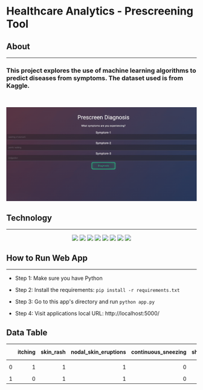 <!-- README START -->
<!-- HEADER -->
# Healthcare Analytics - Prescreening Tool

## About

---

### This project explores the use of machine learning algorithms to predict diseases from symptoms. The dataset used is from Kaggle. 

<br>

![prescreenTool](images/PrescreenTool.gif)

<!--TECH/TOOLS -->

## Technology

---

<p align='center'>
<img src='https://img.shields.io/badge/Python-FFD43B?style=for-the-badge&logo=python&logoColor=blue'>
<img src='https://img.shields.io/badge/Pandas-2C2D72?style=for-the-badge&logo=pandas&logoColor=white'>
<img src='https://img.shields.io/badge/Numpy-777BB4?style=for-the-badge&logo=numpy&logoColor=white'> 
<img src='https://img.shields.io/badge/scikit_learn-F7931E?style=for-the-badge&logo=scikit-learn&logoColor=white'>  
<img src='https://img.shields.io/badge/Keras-D00000?style=for-the-badge&logo=Keras&logoColor=white'>  
<img src='https://img.shields.io/badge/Flask-000000?style=for-the-badge&logo=flask&logoColor=white'>  
<img src='https://img.shields.io/badge/HTML5-E34F26?style=for-the-badge&logo=html5&logoColor=white'>  
<img src='https://img.shields.io/badge/CSS3-1572B6?style=for-the-badge&logo=css3&logoColor=white'>   
 
 
 <!-- HOW TO RUN APPLICATION LOCALLY -->
 </br>
 
 ## How to Run Web App
 
 ---
- Step 1: Make sure you have Python

- Step 2: Install the requirements: `pip install -r requirements.txt`

- Step 3: Go to this app's directory and run `python app.py`

- Step 4: Visit applications local URL: http://localhost:5000/
 

## Data Table
|      |   itching |   skin_rash |   nodal_skin_eruptions |   continuous_sneezing |   shivering |   chills |   joint_pain |   stomach_pain |   acidity |   ulcers_on_tongue |   muscle_wasting |   vomiting |   burning_micturition |   spotting_ urination |   fatigue |   weight_gain |   anxiety |   cold_hands_and_feets |   mood_swings |   weight_loss |   restlessness |   lethargy |   patches_in_throat |   irregular_sugar_level |   cough |   high_fever |   sunken_eyes |   breathlessness |   sweating |   dehydration |   indigestion |   headache |   yellowish_skin |   dark_urine |   nausea |   loss_of_appetite |   pain_behind_the_eyes |   back_pain |   constipation |   abdominal_pain |   diarrhoea |   mild_fever |   yellow_urine |   yellowing_of_eyes |   acute_liver_failure |   fluid_overload |   swelling_of_stomach |   swelled_lymph_nodes |   malaise |   blurred_and_distorted_vision |   phlegm |   throat_irritation |   redness_of_eyes |   sinus_pressure |   runny_nose |   congestion |   chest_pain |   weakness_in_limbs |   fast_heart_rate |   pain_during_bowel_movements |   pain_in_anal_region |   bloody_stool |   irritation_in_anus |   neck_pain |   dizziness |   cramps |   bruising |   obesity |   swollen_legs |   swollen_blood_vessels |   puffy_face_and_eyes |   enlarged_thyroid |   brittle_nails |   swollen_extremeties |   excessive_hunger |   extra_marital_contacts |   drying_and_tingling_lips |   slurred_speech |   knee_pain |   hip_joint_pain |   muscle_weakness |   stiff_neck |   swelling_joints |   movement_stiffness |   spinning_movements |   loss_of_balance |   unsteadiness |   weakness_of_one_body_side |   loss_of_smell |   bladder_discomfort |   foul_smell_of urine |   continuous_feel_of_urine |   passage_of_gases |   internal_itching |   toxic_look_(typhos) |   depression |   irritability |   muscle_pain |   altered_sensorium |   red_spots_over_body |   belly_pain |   abnormal_menstruation |   dischromic _patches |   watering_from_eyes |   increased_appetite |   polyuria |   family_history |   mucoid_sputum |   rusty_sputum |   lack_of_concentration |   visual_disturbances |   receiving_blood_transfusion |   receiving_unsterile_injections |   coma |   stomach_bleeding |   distention_of_abdomen |   history_of_alcohol_consumption |   fluid_overload.1 |   blood_in_sputum |   prominent_veins_on_calf |   palpitations |   painful_walking |   pus_filled_pimples |   blackheads |   scurring |   skin_peeling |   silver_like_dusting |   small_dents_in_nails |   inflammatory_nails |   blister |   red_sore_around_nose |   yellow_crust_ooze | prognosis                               |
|-----:|----------:|------------:|-----------------------:|----------------------:|------------:|---------:|-------------:|---------------:|----------:|-------------------:|-----------------:|-----------:|----------------------:|----------------------:|----------:|--------------:|----------:|-----------------------:|--------------:|--------------:|---------------:|-----------:|--------------------:|------------------------:|--------:|-------------:|--------------:|-----------------:|-----------:|--------------:|--------------:|-----------:|-----------------:|-------------:|---------:|-------------------:|-----------------------:|------------:|---------------:|-----------------:|------------:|-------------:|---------------:|--------------------:|----------------------:|-----------------:|----------------------:|----------------------:|----------:|-------------------------------:|---------:|--------------------:|------------------:|-----------------:|-------------:|-------------:|-------------:|--------------------:|------------------:|------------------------------:|----------------------:|---------------:|---------------------:|------------:|------------:|---------:|-----------:|----------:|---------------:|------------------------:|----------------------:|-------------------:|----------------:|----------------------:|-------------------:|-------------------------:|---------------------------:|-----------------:|------------:|-----------------:|------------------:|-------------:|------------------:|---------------------:|---------------------:|------------------:|---------------:|----------------------------:|----------------:|---------------------:|----------------------:|---------------------------:|-------------------:|-------------------:|----------------------:|-------------:|---------------:|--------------:|--------------------:|----------------------:|-------------:|------------------------:|----------------------:|---------------------:|---------------------:|-----------:|-----------------:|----------------:|---------------:|------------------------:|----------------------:|------------------------------:|---------------------------------:|-------:|-------------------:|------------------------:|---------------------------------:|-------------------:|------------------:|--------------------------:|---------------:|------------------:|---------------------:|-------------:|-----------:|---------------:|----------------------:|-----------------------:|---------------------:|----------:|-----------------------:|--------------------:|:----------------------------------------|
|    0 |         1 |           1 |                      1 |                     0 |           0 |        0 |            0 |              0 |         0 |                  0 |                0 |          0 |                     0 |                     0 |         0 |             0 |         0 |                      0 |             0 |             0 |              0 |          0 |                   0 |                       0 |       0 |            0 |             0 |                0 |          0 |             0 |             0 |          0 |                0 |            0 |        0 |                  0 |                      0 |           0 |              0 |                0 |           0 |            0 |              0 |                   0 |                     0 |                0 |                     0 |                     0 |         0 |                              0 |        0 |                   0 |                 0 |                0 |            0 |            0 |            0 |                   0 |                 0 |                             0 |                     0 |              0 |                    0 |           0 |           0 |        0 |          0 |         0 |              0 |                       0 |                     0 |                  0 |               0 |                     0 |                  0 |                        0 |                          0 |                0 |           0 |                0 |                 0 |            0 |                 0 |                    0 |                    0 |                 0 |              0 |                           0 |               0 |                    0 |                     0 |                          0 |                  0 |                  0 |                     0 |            0 |              0 |             0 |                   0 |                     0 |            0 |                       0 |                     1 |                    0 |                    0 |          0 |                0 |               0 |              0 |                       0 |                     0 |                             0 |                                0 |      0 |                  0 |                       0 |                                0 |                  0 |                 0 |                         0 |              0 |                 0 |                    0 |            0 |          0 |              0 |                     0 |                      0 |                    0 |         0 |                      0 |                   0 | Fungal infection                        |
|    1 |         0 |           1 |                      1 |                     0 |           0 |        0 |            0 |              0 |         0 |                  0 |                0 |          0 |                     0 |                     0 |         0 |             0 |         0 |                      0 |             0 |             0 |              0 |          0 |                   0 |                       0 |       0 |            0 |             0 |                0 |          0 |             0 |             0 |          0 |                0 |            0 |        0 |                  0 |                      0 |           0 |              0 |                0 |           0 |            0 |              0 |                   0 |                     0 |                0 |                     0 |                     0 |         0 |                              0 |        0 |                   0 |                 0 |                0 |            0 |            0 |            0 |                   0 |                 0 |                             0 |                     0 |              0 |                    0 |           0 |           0 |        0 |          0 |         0 |              0 |                       0 |                     0 |                  0 |               0 |                     0 |                  0 |                        0 |                          0 |                0 |           0 |                0 |                 0 |            0 |                 0 |                    0 |                    0 |                 0 |              0 |                           0 |               0 |                    0 |                     0 |                          0 |                  0 |                  0 |                     0 |            0 |              0 |             0 |                   0 |                     0 |            0 |                       0 |                     1 |                    0 |                    0 |          0 |                0 |               0 |              0 |                       0 |                     0 |                             0 |                                0 |      0 |                  0 |                       0 |                                0 |                  0 |                 0 |                         0 |              0 |                 0 |                    0 |            0 |          0 |              0 |                     0 |                      0 |                    0 |      
  
  
  
  
  
  
  
  </p>


